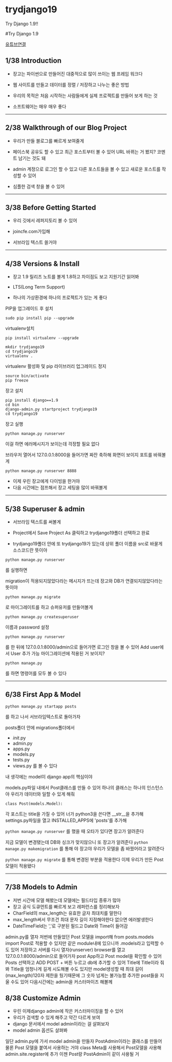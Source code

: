# trydjango19
Try Django 1.9!!

#Try Django 1.9

[유튜브연결](http://http://www.youtube.com/watch?v=yfgsklK_yFo&list=PLEsfXFp6DpzQFqfCur9CJ4QnKQTVXUsRy)

## 1/38 Introduction
- 장고는 파이썬으로 만들어진 대중적으로 많이 쓰이는 웹 프레임 워크다

- 웹 사이트를 만들고 데이터를 정렬 / 저장하고 나누는 좋은 방법

- 우리의 목적은 처음 시작하는 사람들에게 실제 프로젝트를 만들어 보게 하는 것

- 소프트웨어는 매우 매우 좋다

* * *
## 2/38 Walkthrough of our Blog Project

- 우리가 만들 블로그를 빠르게 보여줄게

- 페이스북 공유도 할 수 있고 최근 포스트부터 볼 수 있어 URL 바뀌는 거 봤지? 코멘트 남기는 것도 돼

- admin 계정으로 로그인 할 수 있고 다른 포스트들을 볼 수 있고 새로운 포스트를 작성할 수 있어

- 심플한 검색 창을 볼 수 있어


* * *
## 3/38 Before Getting Started
- 우리 깃에서 레퍼지토리 볼 수 있어

- joincfe.com가입해

- 서브라임 텍스트 쓸거야

* * *

## 4/38 Versions & Install
- 장고 1.9 릴리즈 노트를 볼게 1.8하고 차이점도 보고 지원기간 읽어봐

- LTS(Long Term Support)

- 하나의 가상환경에 하나의 프로젝트가 있는 게 좋다

PIP을 업그레이드 후 설치
```
sudo pip install pip --upgrade
```

virtualenv설치

```
pip install virtualenv --upgrade

mkdir trydjango19
cd trydjango19
virtualenv . 
```

virtualenv 활성화 및 pip 라이브러리 업그레이드 정지
```
source bin/activate
pip freeze
```

장고 설치
```
pip install django==1.9
cd bin
django-admin.py startproject trydjango19
cd trydjango19
```

장고 실행
```
python manage.py runserver
```

이걸 하면 에러메시지가 보이는데 걱정할 필요 없다

브라우저 열어서
127.0.0.1:8000을 들어가면
짜잔 축하해 화면이 보이지
포트를 바꿔볼게

```
python manage.py runserver 8888
```

- 이제 우린 장고에게 다이빙을 한거야
- 다음 시간에는 점프해서 장고 세팅을 많이 바꿔볼게

* * * *
 
## 5/38 Superuser & admin

- 서브라임 텍스트를 써볼게

- Project에서 Save Project As 클릭하고 trydjango19폴더 선택하고 완료

- trydjango19폴더 안에 또 trydjango19가 있는데 상위 폴더 이름을 src로 바꿀게 소스코드란 뜻이야

```
python manage.py runserver
```
를 실행하면

migration이 적용되지않았다라는 메시지가 뜨는데 장고와 DB가 연결되지않았다라는 뜻이야
```
python manage.py migrate
```
로 마이그레이트를 하고 슈퍼유저를 만들어볼게
```
python manage.py createsuperuser
```
이름과 password 설정

```
python manage.py runserver
```
를 한 뒤에
127.0.0.1:8000/admin으로 들어가면 로그인 창을 볼 수 있어
Add user에서 User 추가 가능
마이그레이션에 적용된 거 보이지? 

```
python manage.py
```
를 하면 명령어를 모두 볼 수 있다

* * *
## 6/38 First App & Model
```
python manage.py startapp posts
```
를 하고 나서 서브라임텍스트로 돌아가자

posts폴더 안에 migrations폴더에서
- _init_.py
- admin.py
- apps.py
- models.py
- tests.py
- views.py
를 볼 수 있다

내 생각에는 model이 django app의 핵심이야

models.py파일 내에서 Post클래스를 만들 수 있어
하나의 클래스는 하나의 인스턴스야
우리가 데이터와 일할 수 있게 해줘
```
class Post(models.Model):
```


각 포스트는 title을 가질 수 있어
너가 python3을 쓴다면 __str__을 추가해
settings.py파일을 열고 INSTALLED_APPS에 'posts'를 추가해

`python manage.py runserver`
를 했을 때
오타가 있다면 장고가 알려준다

지금 모델이 변경됐는데 DB와 싱크가 맞지않으니 또 장고가 알려준다
`python manage.py makemigration`
를 통해
야 장고야 우리가 모델을 좀 바꿨어라고 알려준다

`python manage.py migrate`
를 통해 변경된 부분을 적용한다
이제 우리가 만든 Post모델이 적용됐다


* * *
## 7/38 Models to Admin

- 저번 시간에 모델 해봤는데 모델에는 필드타입 종류가 많아
- 장고 공식 도큐먼트를 빠르게 보고 레퍼런스를 정리해보자
- CharField의 max_length는 유효한 글자 최대치를 말한다
- max_length써서 무조건 최대 문자 길이 지정해야한다 없으면 에러발생한다
- DateTimeField는 ','로 구분된 필드고 Date와 Time이 들어감

admin.py를 열자
저번에 만들었던 Post 모델을 import해
from posts.models import Post로 적용할 수 있지만 같은 module내에 있으니까 .models라고 입력할 수도 있어
저장하고 서버를 다시 열자(runserver)
browser를 열고 127.0.0.1:8000/admin으로 들어가자
post App하고 Post model을 확인할 수 있어
Posts 선택하고 ADD POST + 버튼 누르고 db에 추가할 수 있어 
Title에 Title이라 줘봐
Title을 엄청나게 길게 시도해볼 수도 있지만 model생성할 때 최대 길이(max_length)120자 제한을 뒀기때문에 그 숫자 넘게는 불가능함
추가한 post들을 지울 수도 있어
다음시간에는 admin을 커스터마이즈 해볼께

## 8/38 Customize Admin

- 우린 이제django admin에  작은 커스터마이징을 할 수 있어
- 우리가 검색할 수 있게 해주고 약간 다르게 보여
- django 문서에서 model admin이라는 걸 살펴보자
- model admin 옵션도 살펴봐

일단 admin.py에 가서 model admin을 만들자
PostAdmin이라는 클래스를 만들어 물론 Post 모델을 붙여서 사용하는 거야
class Meta를 사용해서 Post모델을 사용해
admin.site.register에 추가
이젠 Post랑 PostAdmin이 같이 사용될 거
